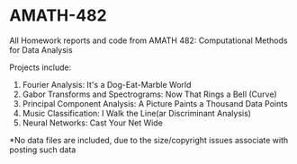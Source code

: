 # AMATH-482
All Homework reports and code from AMATH 482: Computational Methods for Data Analysis

Projects include:

1) Fourier Analysis: It's a Dog-Eat-Marble World
2) Gabor Transforms and Spectrograms: Now That Rings a Bell (Curve)
3) Principal Component Analysis: A Picture Paints a Thousand Data Points
4) Music Classification: I Walk the Line(ar Discriminant Analysis)
5) Neural Networks: Cast Your Net Wide

*No data files are included, due to the size/copyright issues associate with posting such data
